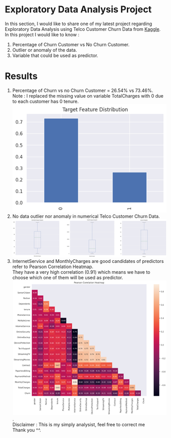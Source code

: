 # Exploratory Data Analysis Project

In this section, I would like to share one of my latest project regarding Exploratory Data Analysis 
using Telco Customer Churn Data from <a href="https://www.kaggle.com/blastchar/telco-customer-churn">Kaggle</a>.<br />
In this project I would like to know :<br />
1. Percentage of Churn Customer vs No Churn Customer.<br />
2. Outlier or anomaly of the data.<br />
3. Variable that could be used as predictor.

# Results
1. Percentage of Churn vs no Churn Customer = 26.54% vs 73.46%.<br />
Note : I replaced the missing value on variable TotalCharges with 0 due to each customer has 0 tenure.<br />
![Percentage](https://github.com/lailaprakasita/EDA-Telco-Customer-Churn/blob/main/percentage.png)<br />
2. No data outlier nor anomaly in numerical Telco Customer Churn Data.<br />
![Outlier Check](https://github.com/lailaprakasita/EDA-Telco-Customer-Churn/blob/main/outlier_check.png)<br />
3. InternetService and MonthlyCharges are good candidates of predictors refer to Pearson Correlation Heatmap. <br />
They have a very high correlation (0.91) which means we have to choose which one of them will be used as predictor.<br />
![Pearson Correaltion Heatmap](https://github.com/lailaprakasita/EDA-Telco-Customer-Churn/blob/main/pearson_correlation_heatmap.png).<br />
Disclaimer : This is my simply analysist, feel free to correct me <br />
Thank you ^^.
